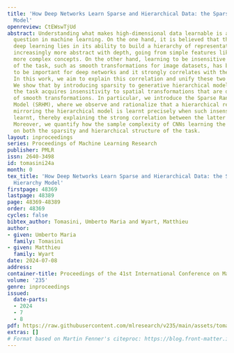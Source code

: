 ```yaml
---
title: 'How Deep Networks Learn Sparse and Hierarchical Data: the Sparse Random Hierarchy
  Model'
openreview: CtEWswTjUd
abstract: Understanding what makes high-dimensional data learnable is a fundamental
  question in machine learning. On the one hand, it is believed that the success of
  deep learning lies in its ability to build a hierarchy of representations that become
  increasingly more abstract with depth, going from simple features like edges to
  more complex concepts. On the other hand, learning to be insensitive to invariances
  of the task, such as smooth transformations for image datasets, has been argued
  to be important for deep networks and it strongly correlates with their performance.
  In this work, we aim to explain this correlation and unify these two viewpoints.
  We show that by introducing sparsity to generative hierarchical models of data,
  the task acquires insensitivity to spatial transformations that are discrete versions
  of smooth transformations. In particular, we introduce the Sparse Random Hierarchy
  Model (SRHM), where we observe and rationalize that a hierarchical representation
  mirroring the hierarchical model is learnt precisely when such insensitivity is
  learnt, thereby explaining the strong correlation between the latter and performance.
  Moreover, we quantify how the sample complexity of CNNs learning the SRHM depends
  on both the sparsity and hierarchical structure of the task.
layout: inproceedings
series: Proceedings of Machine Learning Research
publisher: PMLR
issn: 2640-3498
id: tomasini24a
month: 0
tex_title: 'How Deep Networks Learn Sparse and Hierarchical Data: the Sparse Random
  Hierarchy Model'
firstpage: 48369
lastpage: 48389
page: 48369-48389
order: 48369
cycles: false
bibtex_author: Tomasini, Umberto Maria and Wyart, Matthieu
author:
- given: Umberto Maria
  family: Tomasini
- given: Matthieu
  family: Wyart
date: 2024-07-08
address:
container-title: Proceedings of the 41st International Conference on Machine Learning
volume: '235'
genre: inproceedings
issued:
  date-parts:
  - 2024
  - 7
  - 8
pdf: https://raw.githubusercontent.com/mlresearch/v235/main/assets/tomasini24a/tomasini24a.pdf
extras: []
# Format based on Martin Fenner's citeproc: https://blog.front-matter.io/posts/citeproc-yaml-for-bibliographies/
---
```

